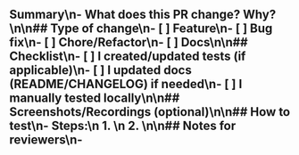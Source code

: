 ## Summary\n- What does this PR change? Why?\n\n## Type of change\n- [ ] Feature\n- [ ] Bug fix\n- [ ] Chore/Refactor\n- [ ] Docs\n\n## Checklist\n- [ ] I created/updated tests (if applicable)\n- [ ] I updated docs (README/CHANGELOG) if needed\n- [ ] I manually tested locally\n\n## Screenshots/Recordings (optional)\n\n## How to test\n- Steps:\n  1. \n  2. \n\n## Notes for reviewers\n- 
